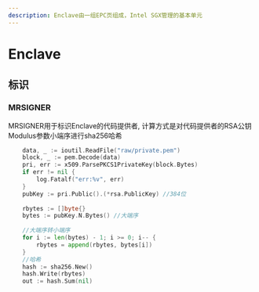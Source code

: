 ```yaml
---
description: Enclave由一组EPC页组成，Intel SGX管理的基本单元
---
```


# Enclave

## 标识

### MRSIGNER

MRSIGNER用于标识Enclave的代码提供者, 计算方式是对代码提供者的RSA公钥Modulus参数小端序进行sha256哈希

```go
	data, _ := ioutil.ReadFile("raw/private.pem")
	block, _ := pem.Decode(data)
	pri, err := x509.ParsePKCS1PrivateKey(block.Bytes)
	if err != nil {
		log.Fatalf("err:%v", err)
	}
	pubKey := pri.Public().(*rsa.PublicKey) //384位
	
	rbytes := []byte{}
	bytes := pubKey.N.Bytes() //大端序
	
	//大端序转小端序
	for i := len(bytes) - 1; i >= 0; i-- {
		rbytes = append(rbytes, bytes[i])
	}
    //哈希
	hash := sha256.New()
	hash.Write(rbytes)
	out := hash.Sum(nil)
```

